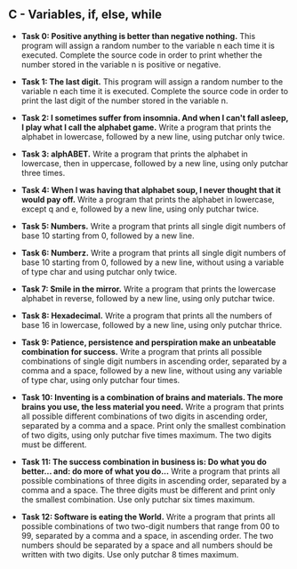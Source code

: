 ## C - Variables, if, else, while

- **Task 0: Positive anything is better than negative nothing.** This program will assign a random number to the variable n each time it is executed. Complete the source code in order to print whether the number stored in the variable n is positive or negative.
- **Task 1: The last digit.** This program will assign a random number to the variable n each time it is executed. Complete the source code in order to print the last digit of the number stored in the variable n.
- **Task 2: I sometimes suffer from insomnia. And when I can't fall asleep, I play what I call the alphabet game.** Write a program that prints the alphabet in lowercase, followed by a new line, using putchar only twice.
- **Task 3: alphABET.** Write a program that prints the alphabet in lowercase, then in uppercase, followed by a new line, using only putchar three times.
- **Task 4: When I was having that alphabet soup, I never thought that it would pay off.** Write a program that prints the alphabet in lowercase, except q and e, followed by a new line, using only putchar twice.
- **Task 5: Numbers.** Write a program that prints all single digit numbers of base 10 starting from 0, followed by a new line.
- **Task 6: Numberz.** Write a program that prints all single digit numbers of base 10 starting from 0, followed by a new line, without using a variable of type char and using putchar only twice.
- **Task 7: Smile in the mirror.** Write a program that prints the lowercase alphabet in reverse, followed by a new line, using only putchar twice.
- **Task 8: Hexadecimal.** Write a program that prints all the numbers of base 16 in lowercase, followed by a new line, using only putchar thrice.
- **Task 9: Patience, persistence and perspiration make an unbeatable combination for success.** Write a program that prints all possible combinations of single digit numbers in ascending order, separated by a comma and a space, followed by a new line, without using any variable of type char, using only putchar four times.

- **Task 10: Inventing is a combination of brains and materials. The more brains you use, the less material you need.** Write a program that prints all possible different combinations of two digits in ascending order, separated by a comma and a space. Print only the smallest combination of two digits, using only putchar five times maximum. The two digits must be different.
- **Task 11: The success combination in business is: Do what you do better... and: do more of what you do...** Write a program that prints all possible combinations of three digits in ascending order, separated by a comma and a space. The three digits must be different and print only the smallest combination. Use only putchar six times maximum.
- **Task 12: Software is eating the World.** Write a program that prints all possible combinations of two two-digit numbers that range from 00 to 99, separated by a comma and a space, in ascending order. The two numbers should be separated by a space and all numbers should be written with two digits. Use only putchar 8 times maximum.
